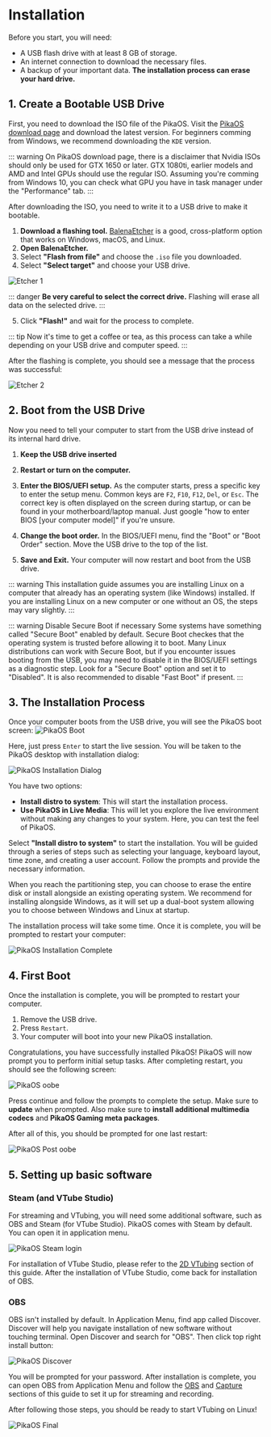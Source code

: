 # Installation

Before you start, you will need:

*   A USB flash drive with at least 8 GB of storage.
*   An internet connection to download the necessary files.
*   A backup of your important data. **The installation process can erase your hard drive.**


## 1. Create a Bootable USB Drive

First, you need to download the ISO file of the PikaOS. Visit the [PikaOS download page](https://wiki.pika-os.com/en/home) and download the latest version. For beginners comming from Windows, we recommend downloading the `KDE` version.

::: warning
On PikaOS download page, there is a disclaimer that Nvidia ISOs should only be used for GTX 1650 or later. GTX 1080ti, earlier models and AMD and Intel GPUs should use the regular ISO. Assuming you're comming from Windows 10, you can check what GPU you have in task manager under the "Performance" tab.
:::

After downloading the ISO, you need to write it to a USB drive to make it bootable.

1.  **Download a flashing tool.** [BalenaEtcher](https://www.balena.io/etcher/) is a good, cross-platform option that works on Windows, macOS, and Linux.
2.  **Open BalenaEtcher.**
3.  Select **"Flash from file"** and choose the `.iso` file you downloaded.
4.  Select **"Select target"** and choose your USB drive. 

![Etcher 1](/etcher_1.jpg)

::: danger
**Be very careful to select the correct drive.** Flashing will erase all data on the selected drive.
:::

5.  Click **"Flash!"** and wait for the process to complete.

::: tip
Now it's time to get a coffee or tea, as this process can take a while depending on your USB drive and computer speed.
:::

After the flashing is complete, you should see a message that the process was successful:

![Etcher 2](/etcher_2.jpg)

## 2. Boot from the USB Drive

Now you need to tell your computer to start from the USB drive instead of its internal hard drive.

1.  **Keep the USB drive inserted**
2.  **Restart or turn on the computer.**
3.  **Enter the BIOS/UEFI setup.** As the computer starts, press a specific key to enter the setup menu. Common keys are `F2`, `F10`, `F12`, `Del`, or `Esc`. The correct key is often displayed on the screen during startup, or can be found in your motherboard/laptop manual. Just google "how to enter BIOS [your computer model]" if you're unsure.

4.  **Change the boot order.** In the BIOS/UEFI menu, find the "Boot" or "Boot Order" section. Move the USB drive to the top of the list.
5.  **Save and Exit.** Your computer will now restart and boot from the USB drive.


::: warning
This installation guide assumes you are installing Linux on a computer that already has an operating system (like Windows) installed. If you are installing Linux on a new computer or one without an OS, the steps may vary slightly.
:::

::: warning Disable Secure Boot if necessary
Some systems have something called "Secure Boot" enabled by default. Secure Boot checkes that the operating system is trusted before allowing it to boot. Many Linux distributions can work with Secure Boot, but if you encounter issues booting from the USB, you may need to disable it in the BIOS/UEFI settings as a diagnostic step. Look for a "Secure Boot" option and set it to "Disabled". It is also recommended to disable "Fast Boot" if present.
:::

## 3. The Installation Process
Once your computer boots from the USB drive, you will see the PikaOS boot screen:
![PikaOS Boot](/pikaos_boot.jpg)

Here, just press `Enter` to start the live session. You will be taken to the PikaOS desktop with installation dialog:

![PikaOS Installation Dialog](/pikaos_idialog.jpg)

You have two options:
- **Install distro to system**: This will start the installation process.
- **Use PikaOS in Live Media**: This will let you explore the live environment without making any changes to your system. Here, you can test the feel of PikaOS.

Select **"Install distro to system"** to start the installation.
You will be guided through a series of steps such as selecting your language, keyboard layout, time zone, and creating a user account. Follow the prompts and provide the necessary information.

When you reach the partitioning step, you can choose to erase the entire disk or install alongside an existing operating system. We recommend for installing alongside Windows, as it will set up a dual-boot system allowing you to choose between Windows and Linux at startup.

The installation process will take some time. Once it is complete, you will be prompted to restart your computer:

![PikaOS Installation Complete](/pikaos_install_fin.jpg)

## 4. First Boot

Once the installation is complete, you will be prompted to restart your computer.

1.  Remove the USB drive.
2.  Press `Restart`.
3.  Your computer will boot into your new PikaOS installation. 

Congratulations, you have successfully installed PikaOS! PikaOS will now prompt you to perform initial setup tasks. After completing restart, you should see the following screen:

![PikaOS oobe](/pikaos_oobe.jpg)

Press continue and follow the prompts to complete the setup. Make sure to **update** when prompted. Also make sure to **install additional multimedia codecs** and **PikaOS Gaming meta packages**.

After all of this, you should be prompted for one last restart:

![PikaOS Post oobe](/pikaos_post_oobe.jpg)

## 5. Setting up basic software

### Steam (and VTube Studio)

For streaming and VTubing, you will need some additional software, such as OBS and Steam (for VTube Studio). PikaOS comes with Steam by default. You can open it in application menu.

![PikaOS Steam login](/pikaos_steam_login.jpg)

For installation of VTube Studio, please refer to the [2D VTubing](../vt/2d.md) section of this guide. After the installation of VTube Studio, come back for installation of OBS.

### OBS

OBS isn't installed by default. In Application Menu, find app called Discover. Discover will help you navigate installation of new software without touching terminal. Open Discover and search for "OBS". Then click top right install button:

![PikaOS Discover](/pikaos_discover.jpg)

You will be prompted for your password. After installation is complete, you can open OBS from Application Menu and follow the [OBS](../streaming/obs.md) and [Capture](../streaming/capture.md) sections of this guide to set it up for streaming and recording.

After following those steps, you should be ready to start VTubing on Linux!

![PikaOS Final](/pikaos_final.jpg)